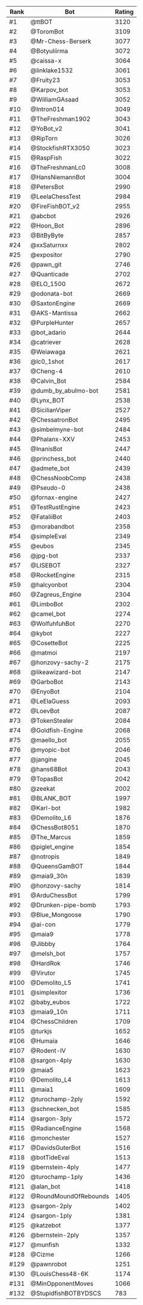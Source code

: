 Rank|Bot|Rating
---|---|---
#1|@ttBOT|3120
#2|@ToromBot|3109
#3|@Mr-Chess-Berserk|3077
#4|@Botyuliirma|3072
#5|@caissa-x|3064
#6|@linklake1532|3061
#7|@Fruity23|3053
#8|@Karpov_bot|3053
#9|@WilliamGAsaad|3052
#10|@Intron014|3049
#11|@TheFreshman1902|3043
#12|@YoBot_v2|3041
#13|@RipTorn|3026
#14|@StockfishRTX3050|3023
#15|@RaspFish|3022
#16|@TheFreshmanLc0|3008
#17|@HansNiemannBot|3004
#18|@PetersBot|2990
#19|@LeelaChessTest|2984
#20|@FireFishBOT_v2|2955
#21|@abcbot|2926
#22|@Hoon_Bot|2896
#23|@BitByByte|2857
#24|@xxSaturnxx|2802
#25|@expositor|2790
#26|@pawn_git|2746
#27|@Quanticade|2702
#28|@ELO_1500|2672
#29|@odonata-bot|2669
#30|@SaxtonEngine|2669
#31|@AKS-Mantissa|2662
#32|@PurpleHunter|2657
#33|@bot_adario|2644
#34|@catriever|2628
#35|@Weiawaga|2621
#36|@lc0_1shot|2617
#37|@Cheng-4|2610
#38|@Calvin_Bot|2584
#39|@dumb_by_abulmo-bot|2581
#40|@Lynx_BOT|2538
#41|@SicilianViper|2527
#42|@ChessatronBot|2495
#43|@simbelmyne-bot|2484
#44|@Phalanx-XXV|2453
#45|@InanisBot|2447
#46|@princhess_bot|2440
#47|@admete_bot|2439
#48|@ChessNoobComp|2438
#49|@Pseudo-0|2438
#50|@fornax-engine|2427
#51|@TestRustEngine|2423
#52|@FataliiBot|2403
#53|@morabandbot|2358
#54|@simpleEval|2349
#55|@eubos|2345
#56|@jpg-bot|2337
#57|@LISEBOT|2327
#58|@RocketEngine|2315
#59|@halcyonbot|2304
#60|@Zagreus_Engine|2304
#61|@LimboBot|2302
#62|@camel_bot|2274
#63|@WolfuhfuhBot|2270
#64|@kybot|2227
#65|@CosetteBot|2225
#66|@matmoi|2197
#67|@honzovy-sachy-2|2175
#68|@likeawizard-bot|2147
#69|@GarboBot|2143
#70|@EnyoBot|2104
#71|@LeElaGuess|2093
#72|@LoevBot|2087
#73|@TokenStealer|2084
#74|@Goldfish-Engine|2068
#75|@maello_bot|2055
#76|@myopic-bot|2046
#77|@jangine|2045
#78|@hans68Bot|2043
#79|@TopasBot|2042
#80|@zeekat|2002
#81|@BLANK_BOT|1997
#82|@Karl-bot|1982
#83|@Demolito_L6|1876
#84|@ChessBot8051|1870
#85|@The_Marcus|1859
#86|@piglet_engine|1854
#87|@notropis|1849
#88|@QueensGamBOT|1844
#89|@maia9_30n|1839
#90|@honzovy-sachy|1814
#91|@ArduChessBot|1799
#92|@Drunken-pipe-bomb|1793
#93|@Blue_Mongoose|1790
#94|@ai-con|1779
#95|@maia9|1778
#96|@Jibbby|1764
#97|@melsh_bot|1757
#98|@HardRok|1746
#99|@Virutor|1745
#100|@Demolito_L5|1741
#101|@simplexitor|1736
#102|@baby_eubos|1722
#103|@maia9_10n|1711
#104|@ChessChildren|1709
#105|@turkjs|1652
#106|@Humaia|1646
#107|@Rodent-IV|1630
#108|@sargon-4ply|1630
#109|@maia5|1623
#110|@Demolito_L4|1613
#111|@maia1|1609
#112|@turochamp-2ply|1592
#113|@schnecken_bot|1585
#114|@sargon-3ply|1572
#115|@RadianceEngine|1568
#116|@monchester|1527
#117|@DavidsGuterBot|1516
#118|@botTideEval|1513
#119|@bernstein-4ply|1477
#120|@turochamp-1ply|1436
#121|@alan_bot|1418
#122|@RoundMoundOfRebounds|1405
#123|@sargon-2ply|1402
#124|@sargon-1ply|1381
#125|@katzebot|1377
#126|@bernstein-2ply|1357
#127|@munfish|1332
#128|@Cizme|1266
#129|@pawnrobot|1251
#130|@LouisChess48-6K|1174
#131|@MinOpponentMoves|1066
#132|@StupidfishBOTBYDSCS|783
